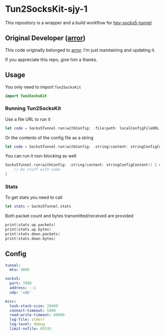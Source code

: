 # Tun2SocksKit-sjy-1


This repository is a wrapper and a build workflow for [hev-socks5-tunnel](https://github.com/heiher/hev-socks5-tunnel)

## Original Developer ([arror](https://github.com/arror/))
This code originally belonged to [arror](https://github.com/arror/). I'm just maintaining and updating it.

If you appreciate this repo, give him a thanks.

## Usage
You only need to import `Tun2SocksKit`
```swift
import Tun2SocksKit
```

### Running Tun2SocksKit

Use a file URL to run it
```swift
let code = Socks5Tunnel.run(withConfig: .file(path: localConfigFileURL))
```

Or the contents of the config file as a string
```swift
let code = Socks5Tunnel.run(withConfig: .string(content: stringConfigContent))
```

You can run it non-blocking as well
```swift
Socks5Tunnel.run(withConfig: .string(content: stringConfigContent)) { code in
    // Do stuff with code
}
```

### Stats
To get stats you need to call
```swift
let stats = Socks5Tunnel.stats
```

Both packet count and bytes transmitted/received are provided
```swift
print(stats.up.packets)
print(stats.up.bytes)
print(stats.down.packets)
print(stats.down.bytes)
```

## Config
```yml
tunnel:
  mtu: 9000

socks5:
  port: 7890
  address: ::1
  udp: 'udp'

misc:
  task-stack-size: 20480
  connect-timeout: 5000
  read-write-timeout: 60000
  log-file: stderr
  log-level: debug
  limit-nofile: 65535
```






